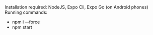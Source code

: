 Installation required: NodeJS, Expo Cli, Expo Go (on Android phones)
Running commands: 
- npm i --force
- npm start
